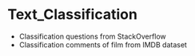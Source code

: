 # Text_Classification
- Classification questions from StackOverflow
- Classification comments of film from IMDB dataset

